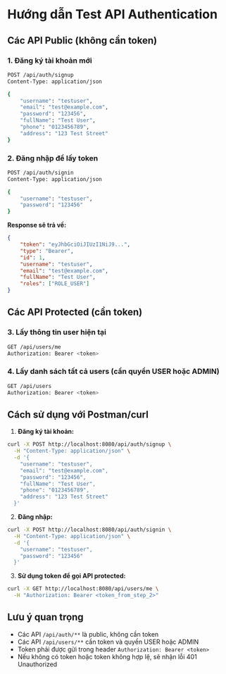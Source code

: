 # Hướng dẫn Test API Authentication

## Các API Public (không cần token)

### 1. Đăng ký tài khoản mới
```bash
POST /api/auth/signup
Content-Type: application/json

{
    "username": "testuser",
    "email": "test@example.com",
    "password": "123456",
    "fullName": "Test User",
    "phone": "0123456789",
    "address": "123 Test Street"
}
```

### 2. Đăng nhập để lấy token
```bash
POST /api/auth/signin
Content-Type: application/json

{
    "username": "testuser",
    "password": "123456"
}
```

**Response sẽ trả về:**
```json
{
    "token": "eyJhbGciOiJIUzI1NiJ9...",
    "type": "Bearer",
    "id": 1,
    "username": "testuser",
    "email": "test@example.com",
    "fullName": "Test User",
    "roles": ["ROLE_USER"]
}
```

## Các API Protected (cần token)

### 3. Lấy thông tin user hiện tại
```bash
GET /api/users/me
Authorization: Bearer <token>
```

### 4. Lấy danh sách tất cả users (cần quyền USER hoặc ADMIN)
```bash
GET /api/users
Authorization: Bearer <token>
```

## Cách sử dụng với Postman/curl

1. **Đăng ký tài khoản:**
```bash
curl -X POST http://localhost:8080/api/auth/signup \
  -H "Content-Type: application/json" \
  -d '{
    "username": "testuser",
    "email": "test@example.com", 
    "password": "123456",
    "fullName": "Test User",
    "phone": "0123456789",
    "address": "123 Test Street"
  }'
```

2. **Đăng nhập:**
```bash
curl -X POST http://localhost:8080/api/auth/signin \
  -H "Content-Type: application/json" \
  -d '{
    "username": "testuser",
    "password": "123456"
  }'
```

3. **Sử dụng token để gọi API protected:**
```bash
curl -X GET http://localhost:8080/api/users/me \
  -H "Authorization: Bearer <token_from_step_2>"
```

## Lưu ý quan trọng

- Các API `/api/auth/**` là public, không cần token
- Các API `/api/users/**` cần token và quyền USER hoặc ADMIN
- Token phải được gửi trong header `Authorization: Bearer <token>`
- Nếu không có token hoặc token không hợp lệ, sẽ nhận lỗi 401 Unauthorized
